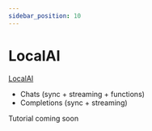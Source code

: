 ```yaml
---
sidebar_position: 10
---
```


# LocalAI

[LocalAI](https://localai.io/)

- Chats (sync + streaming + functions)
- Completions (sync + streaming)

Tutorial coming soon
